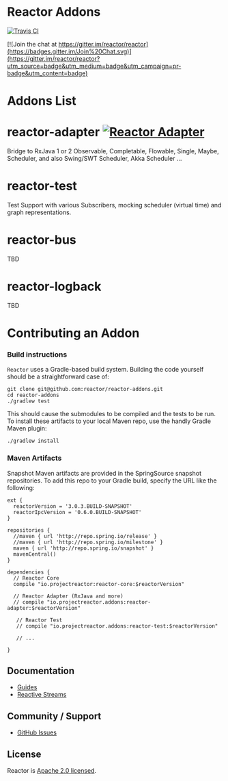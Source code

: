 # Reactor Addons

[![Travis CI](https://travis-ci.org/reactor/reactor-addons.svg?branch=master)](https://travis-ci.org/reactor/reactor-addons)
   
   
[![Join the chat at https://gitter.im/reactor/reactor](https://badges.gitter.im/Join%20Chat.svg)](https://gitter.im/reactor/reactor?utm_source=badge&utm_medium=badge&utm_campaign=pr-badge&utm_content=badge)

# Addons List

# reactor-adapter [![Reactor Adapter](https://maven-badges.herokuapp.com/maven-central/io.projectreactor.addons/reactor-adapter/badge.svg?style=plastic)](http://mvnrepository.com/artifact/io.projectreactor.addons/reactor-adapter) 

Bridge to RxJava 1 or 2 Observable, Completable, Flowable, Single, Maybe, Scheduler, and also Swing/SWT Scheduler, Akka Scheduler ...

# reactor-test

Test Support with various Subscribers, mocking scheduler (virtual time) and graph representations.

# reactor-bus

TBD

# reactor-logback

TBD

# Contributing an Addon

### Build instructions

`Reactor` uses a Gradle-based build system. Building the code yourself should be a straightforward case of:

    git clone git@github.com:reactor/reactor-addons.git
    cd reactor-addons
    ./gradlew test

This should cause the submodules to be compiled and the tests to be run. To install these artifacts to your local Maven repo, use the handly Gradle Maven plugin:

    ./gradlew install

### Maven Artifacts

Snapshot Maven artifacts are provided in the SpringSource snapshot repositories. To add this repo to your Gradle build, specify the URL like the following:

    ext {
      reactorVersion = '3.0.3.BUILD-SNAPSHOT'
      reactorIpcVersion = '0.6.0.BUILD-SNAPSHOT'
    }

    repositories {
      //maven { url 'http://repo.spring.io/release' }
      //maven { url 'http://repo.spring.io/milestone' }
      maven { url 'http://repo.spring.io/snapshot' }
      mavenCentral()
    }

    dependencies {
      // Reactor Core
      compile "io.projectreactor:reactor-core:$reactorVersion"

      // Reactor Adapter (RxJava and more)
      // compile "io.projectreactor.addons:reactor-adapter:$reactorVersion"

       // Reactor Test
       // compile "io.projectreactor.addons:reactor-test:$reactorVersion"
       
       // ...

    }


## Documentation

* [Guides](http://projectreactor.io/docs/)
* [Reactive Streams](http://www.reactive-streams.org/)

## Community / Support

* [GitHub Issues](https://github.com/reactor/reactor-addons/issues)

## License

Reactor is [Apache 2.0 licensed](http://www.apache.org/licenses/LICENSE-2.0.html).
